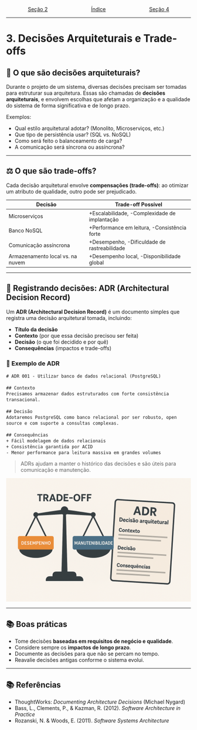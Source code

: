 <div style="width:100%; display: flex;"> <p style="margin: auto" align="center"> <a href="2.md">Seção 2</a> </p><p style="margin: auto" align="center"> <a href="0.md">Índice</a> </p><p style="margin: auto" align="right"> <a href="4.md">Seção 4</a> </p> </div>

---

# 3. Decisões Arquiteturais e Trade-offs

## 🧠 O que são decisões arquiteturais?

Durante o projeto de um sistema, diversas decisões precisam ser tomadas para estruturar sua arquitetura. Essas são chamadas de **decisões arquiteturais**, e envolvem escolhas que afetam a organização e a qualidade do sistema de forma significativa e de longo prazo.

Exemplos:

- Qual estilo arquitetural adotar? (Monolito, Microserviços, etc.)
- Que tipo de persistência usar? (SQL vs. NoSQL)
- Como será feito o balanceamento de carga?
- A comunicação será síncrona ou assíncrona?

---

## ⚖️ O que são trade-offs?

Cada decisão arquitetural envolve **compensações (trade-offs)**: ao otimizar um atributo de qualidade, outro pode ser prejudicado.

| Decisão                          | Trade-off Possível                            |
| -------------------------------- | --------------------------------------------- |
| Microserviços                    | +Escalabilidade, -Complexidade de implantação |
| Banco NoSQL                      | +Performance em leitura, -Consistência forte  |
| Comunicação assíncrona           | +Desempenho, -Dificuldade de rastreabilidade  |
| Armazenamento local vs. na nuvem | +Desempenho local, -Disponibilidade global    |

---

## 📝 Registrando decisões: ADR (Architectural Decision Record)

Um **ADR (Architectural Decision Record)** é um documento simples que registra uma decisão arquitetural tomada, incluindo:

- **Título da decisão**
- **Contexto** (por que essa decisão precisou ser feita)
- **Decisão** (o que foi decidido e por quê)
- **Consequências** (impactos e trade-offs)

### 📄 Exemplo de ADR

```
# ADR 001 - Utilizar banco de dados relacional (PostgreSQL)

## Contexto
Precisamos armazenar dados estruturados com forte consistência transacional.

## Decisão
Adotaremos PostgreSQL como banco relacional por ser robusto, open source e com suporte a consultas complexas.

## Consequências
+ Fácil modelagem de dados relacionais
+ Consistência garantida por ACID
- Menor performance para leitura massiva em grandes volumes
```

> ADRs ajudam a manter o histórico das decisões e são úteis para comunicação e manutenção.

<p align="center">
    <img src="images/adr.png" alt="capa" width="600"/>
</p>

---

## 📚 Boas práticas

- Tome decisões **baseadas em requisitos de negócio e qualidade**.
- Considere sempre os **impactos de longo prazo**.
- Documente as decisões para que não se percam no tempo.
- Reavalie decisões antigas conforme o sistema evolui.

---

## 📚 Referências

- ThoughtWorks: _Documenting Architecture Decisions_ (Michael Nygard)
- Bass, L., Clements, P., & Kazman, R. (2012). _Software Architecture in Practice_
- Rozanski, N. & Woods, E. (2011). _Software Systems Architecture_
